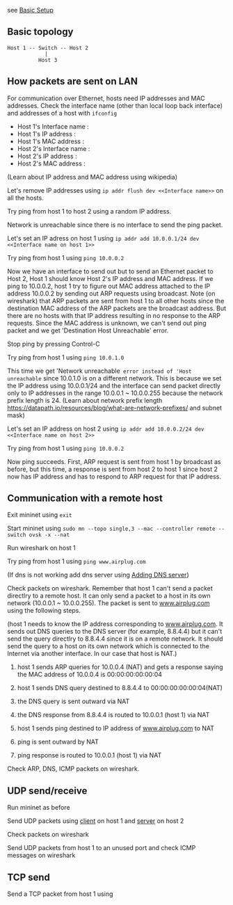 see [Basic Setup](basic_setting.md)

## Basic topology ##

```
Host 1 -- Switch -- Host 2
            |
          Host 3
```

## How packets are sent on LAN ##

For communication over Ethernet, hosts need IP addresses and MAC addresses.
Check the interface name (other than local loop back interface) and addresses of a host with `ifconfig`
* Host 1's Interface name :
* Host 1's IP address :
* Host 1's MAC address :
* Host 2's Interface name :
* Host 2's IP address :
* Host 2's MAC address :

(Learn about IP address and MAC address using wikipedia)

Let's remove IP addresses using `ip addr flush dev <<Interface name>>` on all the hosts.

Try ping from host 1 to host 2 using a random IP address.

Network is unreachable since there is no interface to send the ping packet.

Let's set an IP adress on host 1 using `ip addr add 10.0.0.1/24 dev <<Interface name on host 1>>`

Try ping from host 1 using `ping 10.0.0.2`

Now we have an interface to send out but to send an Ethernet packet to Host 2, Host 1 should know Host 2's IP address and MAC address.
If we ping to 10.0.0.2, host 1 try to figure out MAC address attached to the IP address 10.0.0.2 by sending out ARP requests using broadcast.
Note (on wireshark) that ARP packets are sent from host 1 to all other hosts since the destination MAC address of the ARP packets are the broadcast address.
But there are no hosts with that IP address resulting in no response to the ARP requests.
Since the MAC address is unknown, we can't send out ping packet and we get 'Destination Host Unreachable' error.

Stop ping by pressing Control-C

Try ping from host 1 using `ping 10.0.1.0`

This time we get 'Network unreachable` error instead of 'Host unreachable` since 10.0.1.0 is on a different network.
This is because we set the IP address using 10.0.0.1/24 and the interface can send packet directly only to IP addresses in the range
10.0.0.1 ~ 10.0.0.255 because the network prefix length is 24. (Learn about network prefix length https://datapath.io/resources/blog/what-are-network-prefixes/ and subnet mask)

Let's set an IP address on host 2 using `ip addr add 10.0.0.2/24 dev <<Interface name on host 2>>`

Try ping from host 1 using `ping 10.0.0.2`

Now ping succeeds. First, ARP request is sent from host 1 by broadcast as before, but this time, a response is sent from host 2
to host 1 since host 2 now has IP address and has to respond to ARP request for that IP address. 


## Communication with a remote host ##

Exit mininet using `exit`

Start mininet using `sudo mn --topo single,3 --mac --controller remote --switch ovsk -x --nat`

Run wireshark on host 1

Try ping from host 1 using `ping www.airplug.com`

(If dns is not working add dns server using [Adding DNS server](add_dns.md))

Check packets on wireshark. Remember that host 1 can't send a packet directlry to a remote host.
It can only send a packet to a host in its own network (10.0.0.1 ~ 10.0.0.255). The packet is sent to www.airplug.com using the following steps.

(host 1 needs to know the IP address corresponding to www.airplug.com. It sends out DNS queries to the DNS server (for example, 8.8.4.4) but it can't send the query directlry to 8.8.4.4 since it is on a remote network. It should send the query to a host on its own network which is connected to the Internet via another interface. In our case that host is NAT.)

1. host 1 sends ARP queries for 10.0.0.4 (NAT) and gets a response saying the MAC address of 10.0.0.4 is 00:00:00:00:00:04

2. host 1 sends DNS query destined to 8.8.4.4 to 00:00:00:00:00:04(NAT)

3. the DNS query is sent outward via NAT

4. the DNS response from 8.8.4.4 is routed to 10.0.0.1 (host 1) via NAT

5. host 1 sends ping destined to IP address of www.airplug.com to NAT

6. ping is sent outward by NAT

7. ping response is routed to 10.0.0.1 (host 1) via NAT

Check ARP, DNS, ICMP packets on wireshark.

## UDP send/receive ##

Run mininet as before

Send UDP packets using [client](../udp_echo_client.py) on host 1 and [server](../udp_echo_server.py) on host 2

Check packets on wireshark

Send UDP packets from host 1 to an unused port and check ICMP messages on wireshark

## TCP send ##

Send a TCP packet from host 1 using 


